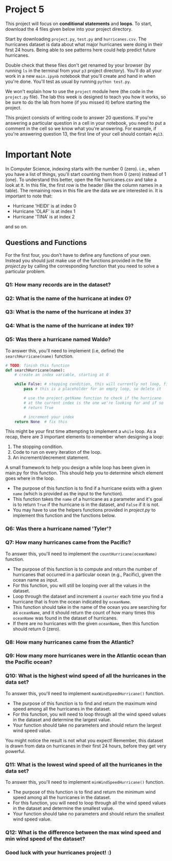 # Project 5

This project will focus on **conditional statements** and **loops**. To start,
download the 4 files given below into your project directory.

Start by downloading `project.py`, `test.py` and `hurricanes.csv`. The hurricanes dataset is data about what major hurricanes were doing in their first 24 hours. Being able to see patterns here could help predict future hurricanes.

Double check that these files don't get renamed by your browser (by
running `ls` in the terminal from your `p3` project directory).
You'll do all your work in a new `main.ipynb` notebook that you'll
create and hand in when you're done.  You'll test as usual by running
`python test.py`.

We won't explain how to use the `project` module here (the code in the
`project.py` file).  The lab this week is designed to teach you how it
works, so be sure to do the lab from home (if you missed it) before
starting the project.

This project consists of writing code to answer 20 questions.  If
you're answering a particular question in a cell in your notebook, you
need to put a comment in the cell so we know what you're answering.
For example, if you're answering question 13, the first line of your
cell should contain `#q13`.

# Important Note
In Computer Science, indexing starts with the number 0 (zero).
i.e., when you have a list of things, you'll start counting them
from 0 (zero) instead of 1 (one). To understand this better, open
the file hurricanes.csv and take a look at it. In this file, the
first row is the header (like the column names in a table).
The remaining rows in this file are the data we are interested in.
It is important to note that:
* Hurricane 'HEIDI' is at index 0
* Hurricane 'OLAF' is at index 1
* Hurricane 'TINA' is at index 2

and so on.


## Questions and Functions

For the first four, you don't have to define
any functions of your own. Instead you should just make use of the
functions provided in the file *project.py* by calling the corresponding
function that you need to solve a particular problem.
### Q1: How many records are in the dataset?
### Q2: What is the name of the hurricane at index 0?
### Q3: What is the name of the hurricane at index 3?
### Q4: What is the name of the hurricane at index 19?

### Q5: Was there a hurricane named Waldo?

To answer this, you'll need to implement (i.e, define) the `searchHurricane(name)` function.

```python
# TODO: finish this function
def searchHurricane(name):
    # create an index variable, starting at 0

    while False: # stopping condition, this will currently not loop, fix it
        pass # this is a placeholder for an empty loop, so delete it

        # use the project.getName function to check if the hurricane
        # at the current index is the one we're looking for and if so
        # return True

        # increment your index
    return None  # fix this
```

This might be your first time attempting to implement a `while` loop.
As a recap, there are 3 important elements to remember when designing a loop:

1. The stopping condition.
2. Code to run on every iteration of the loop.
3. An increment/decrement statement.

A small framework to help you design a while loop has been given in main.py for this function.
This should help you to determine which element goes where in the loop.
* The purpose of this function is to find if a hurricane exists with a given
`name` (which is provided as the input to the function).
* This function takes the `name` of a hurricane as a parameter
and it's goal is to return `True` if the hurricane is in the dataset, and
`False` if it is not.
* You may have to use the helpers functions provided in *project.py*
to implement this function and the functions below.

### Q6: Was there a hurricane named 'Tyler'?

### Q7: How many hurricanes came from the Pacific?

To answer this, you'll need to implement the `countHurricane(oceanName)` function.
* The purpose of this function is to compute and return the number of
hurricanes that occurred in a particular ocean (e.g., Pacific), given the
ocean name as input.
* For this function, you will still be looping over all the values in the dataset.
* Loop through the dataset and increment a `counter` each time you find a hurricane that is from the ocean indicated by `oceanName`.
* This function should take in the name of the ocean you are searching for as `oceanName`, and it should return the count of how many times this `oceanName` was found in the dataset of hurricanes.
* If there are no hurricanes with the given `oceanName`, then this function should return 0 (zero).

### Q8: How many hurricanes came from the Atlantic?

### Q9: How many more hurricanes were in the Atlantic ocean than the Pacific ocean?

### Q10: What is the highest wind speed of all the hurricanes in the data set?

To answer this, you'll need to implement `maxWindSpeedHurricane()` function.
* The purpose of this function is to find and return the maximum wind speed
among all the hurricanes in the dataset.
* For this function, you will need to loop through all the wind speed values in the dataset and determine the largest value.
* Your function should take no parameters and should return the largest wind speed value.

You might notice the result is not what you expect! Remember, this dataset is drawn from data on hurricanes in their first 24 hours, before they get very powerful.

### Q11: What is the lowest wind speed of all the hurricanes in the data set?
To answer this, you'll need to implement  `minWindSpeedHurricane()` function.
* The purpose of this function is to find and return the minimum wind speed
among all the hurricanes in the dataset.
* For this function, you will need to loop through all the wind speed values in the dataset and determine the smallest value.
* Your function should take no parameters and should return the smallest wind speed value.


### Q12: What is the difference between the max wind speed and min wind speed of the dataset?


### Good luck with your hurricanes project! :)
